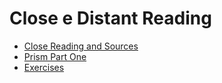 # Close e Distant Reading



* [Close Reading and Sources](../close-reading/close-reading.md)
* [Prism Part One](../close-reading/prism-part-one.md)
* [Exercises](../close-reading/exercises.md)
